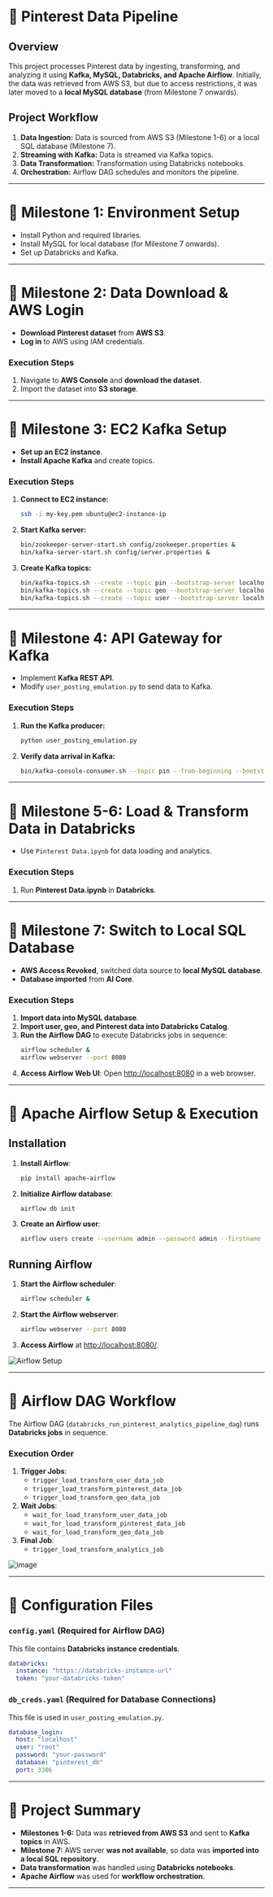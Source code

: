 # 📌 Pinterest Data Pipeline

## Overview
This project processes Pinterest data by ingesting, transforming, and analyzing it using **Kafka, MySQL, Databricks, and Apache Airflow**. Initially, the data was retrieved from AWS S3, but due to access restrictions, it was later moved to a **local MySQL database** (from Milestone 7 onwards).

## Project Workflow
1. **Data Ingestion:** Data is sourced from AWS S3 (Milestone 1-6) or a local SQL database (Milestone 7).
2. **Streaming with Kafka:** Data is streamed via Kafka topics.
3. **Data Transformation:** Transformation using Databricks notebooks.
4. **Orchestration:** Airflow DAG schedules and monitors the pipeline.

---

# 📌 Milestone 1: Environment Setup
- Install Python and required libraries.
- Install MySQL for local database (for Milestone 7 onwards).
- Set up Databricks and Kafka.

---

# 📌 Milestone 2: Data Download & AWS Login
- **Download Pinterest dataset** from **AWS S3**.
- **Log in** to AWS using IAM credentials.

### Execution Steps
1. Navigate to **AWS Console** and **download the dataset**.
2. Import the dataset into **S3 storage**.

---

# 📌 Milestone 3: EC2 Kafka Setup
- **Set up an EC2 instance**.
- **Install Apache Kafka** and create topics.

### Execution Steps
1. **Connect to EC2 instance:**
   ```bash
   ssh -i my-key.pem ubuntu@ec2-instance-ip
   ```
2. **Start Kafka server:**
   ```bash
   bin/zookeeper-server-start.sh config/zookeeper.properties &
   bin/kafka-server-start.sh config/server.properties &
   ```
3. **Create Kafka topics:**
   ```bash
   bin/kafka-topics.sh --create --topic pin --bootstrap-server localhost:9092
   bin/kafka-topics.sh --create --topic geo --bootstrap-server localhost:9092
   bin/kafka-topics.sh --create --topic user --bootstrap-server localhost:9092
   ```

---

# 📌 Milestone 4: API Gateway for Kafka
- Implement **Kafka REST API**.
- Modify `user_posting_emulation.py` to send data to Kafka.

### Execution Steps
1. **Run the Kafka producer:**
   ```bash
   python user_posting_emulation.py
   ```
2. **Verify data arrival in Kafka:**
   ```bash
   bin/kafka-console-consumer.sh --topic pin --from-beginning --bootstrap-server localhost:9092
   ```

---

# 📌 Milestone 5-6: Load & Transform Data in Databricks
- Use `Pinterest Data.ipynb` for data loading and analytics.

### Execution Steps
1. Run **Pinterest Data.ipynb** in **Databricks**.

---

# 📌 Milestone 7: Switch to Local SQL Database
- **AWS Access Revoked**, switched data source to **local MySQL database**.
- **Database imported** from **AI Core**.

### Execution Steps
1. **Import data into MySQL database**.
2. **Import user, geo, and Pinterest data into Databricks Catalog**.
3. **Run the Airflow DAG** to execute Databricks jobs in sequence:
   ```bash
   airflow scheduler &
   airflow webserver --port 8080
   ```
4. **Access Airflow Web UI**: Open [http://localhost:8080](http://localhost:8080) in a web browser.

---

# 📌 Apache Airflow Setup & Execution

## Installation
1. **Install Airflow**:
   ```bash
   pip install apache-airflow
   ```
2. **Initialize Airflow database**:
   ```bash
   airflow db init
   ```
3. **Create an Airflow user**:
   ```bash
   airflow users create --username admin --password admin --firstname admin --lastname admin --role Admin --email admin@example.com
   ```

## Running Airflow
1. **Start the Airflow scheduler**:
   ```bash
   airflow scheduler &
   ```
2. **Start the Airflow webserver**:
   ```bash
   airflow webserver --port 8080
   ```
3. **Access Airflow** at [http://localhost:8080/](http://localhost:8080/).

![Airflow Setup](file-VmaCBKdeSRYpVxm4gAM9Mh)

---

# 📌 Airflow DAG Workflow
The Airflow DAG (`databricks_run_pinterest_analytics_pipeline_dag`) runs **Databricks jobs** in sequence.

### **Execution Order**
1. **Trigger Jobs**:
   - `trigger_load_transform_user_data_job`
   - `trigger_load_transform_pinterest_data_job`
   - `trigger_load_transform_geo_data_job`
2. **Wait Jobs**:
   - `wait_for_load_transform_user_data_job`
   - `wait_for_load_transform_pinterest_data_job`
   - `wait_for_load_transform_geo_data_job`
3. **Final Job**:
   - `trigger_load_transform_analytics_job`
  
![image](https://github.com/user-attachments/assets/787abd29-b6df-42a0-84a5-27a53081bb77)

---

# 📌 Configuration Files

### `config.yaml` (Required for Airflow DAG)
This file contains **Databricks instance credentials**.

```yaml
databricks:
  instance: "https://databricks-instance-url"
  token: "your-databricks-token"
```

### `db_creds.yaml` (Required for Database Connections)
This file is used in `user_posting_emulation.py`.

```yaml
database_login:
  host: "localhost"
  user: "root"
  password: "your-password"
  database: "pinterest_db"
  port: 3306
```

---

# 📌 Project Summary
- **Milestones 1-6:** Data was **retrieved from AWS S3** and sent to **Kafka topics** in AWS.
- **Milestone 7:** AWS server **was not available**, so data was **imported into a local SQL repository**.
- **Data transformation** was handled using **Databricks notebooks**.
- **Apache Airflow** was used for **workflow orchestration**.

---
